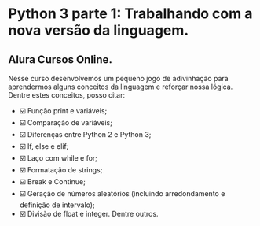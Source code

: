 # Python 3 parte 1: Trabalhando com a nova versão da linguagem.
## Alura Cursos Online.

Nesse curso desenvolvemos um pequeno jogo de adivinhação para aprendermos alguns conceitos da linguagem e reforçar nossa lógica. Dentre estes conceitos, posso citar:
- ☑️ Função print e variáveis;
- ☑️ Comparação de variáveis;
- ☑️ Diferenças entre Python 2 e Python 3;
- ☑️ If, else e elif;
- ☑️ Laço com while e for;
- ☑️ Formatação de strings;
- ☑️ Break e Continue;
- ☑️ Geração de números aleatórios (incluindo arredondamento e definição de intervalo);
- ☑️ Divisão de float e integer.
Dentre outros.
